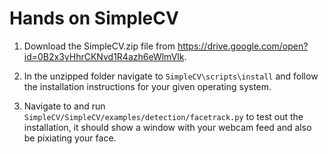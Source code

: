 # Hands on SimpleCV

1. Download the SimpleCV.zip file from https://drive.google.com/open?id=0B2x3yHhrCKNvd1R4azh6eWlmVlk.

2. In the unzipped folder navigate to `SimpleCV\scripts\install` and follow the installation instructions for your given operating system. 

3. Navigate to and run `SimpleCV/SimpleCV/examples/detection/facetrack.py` to test out the installation, it should show a window with your webcam feed and also be pixiating your face. 
